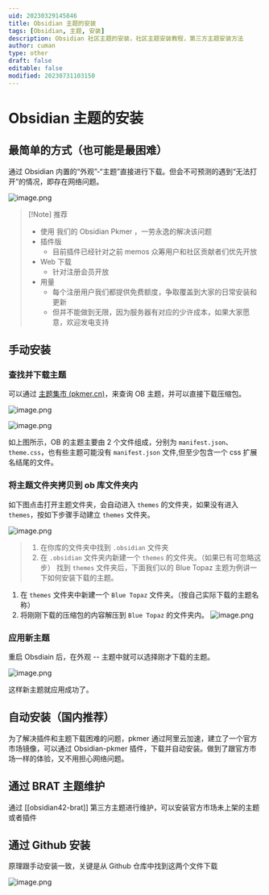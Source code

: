 ```yaml
---
uid: 20230329145846
title: Obsidian 主题的安装
tags: [Obsidian, 主题, 安装]
description: Obsidian 社区主题的安装，社区主题安装教程，第三方主题安装方法
author: cuman
type: other
draft: false
editable: false
modified: 20230731103150
---
```


# Obsidian 主题的安装

## 最简单的方式（也可能是最困难）

通过 Obsidian 内置的“外观”-“主题”直接进行下载。但会不可预测的遇到“无法打开”的情况，即存在网络问题。

![image.png](https://cdn.pkmer.cn/images/202307302124408.png!pkmer)

> [!Note] 推荐
> - 使用 我们的 Obsidian Pkmer ，一劳永逸的解决该问题
> - 插件版
> 	- 目前插件已经针对之前 memos 众筹用户和社区贡献者们优先开放
> - Web 下载
> 	- 针对注册会员开放
> - 用量
> 	- 每个注册用户我们都提供免费额度，争取覆盖到大家的日常安装和更新
> 	- 但并不能做到无限，因为服务器有对应的少许成本，如果大家愿意，欢迎发电支持
>

## 手动安装

### 查找并下载主题

可以通过 [主题集市 (pkmer.cn)](https://pkmer.cn/products/theme/themeMarket/)，来查询 OB 主题，并可以直接下载压缩包。

![image.png](https://cdn.pkmer.cn/images/202307302128324.png!pkmer)

![image.png](https://cdn.pkmer.cn/images/202307302129322.png!pkmer)

如上图所示，OB 的主题主要由 2 个文件组成，分别为 `manifest.json`、`theme.css`，也有些主题可能没有 `manifest.json` 文件,但至少包含一个 css 扩展名结尾的文件。

### 将主题文件夹拷贝到 ob 库文件夹内

如下图点击打开主题文件夹，会自动进入 `themes` 的文件夹，如果没有进入 `themes`，按如下步骤手动建立 `themes` 文件夹。

![image.png](https://cdn.pkmer.cn/images/202307302137213.png!pkmer)

> 1. 在你库的文件夹中找到 `.obsidian` 文件夹
> 2. 在 `.obsidian` 文件夹内新建一个 `themes` 的文件夹。（如果已有可忽略这步）
找到 `themes` 文件夹后，下面我们以的 Blue Topaz 主题为例讲一下如何安装下载的主题。

1. 在 `themes` 文件夹中新建一个 `Blue Topaz` 文件夹。（按自己实际下载的主题名称）
2. 将刚刚下载的压缩包的内容解压到 `Blue Topaz` 的文件夹内。
![image.png](https://cdn.pkmer.cn/images/202307302135084.png!pkmer)

### 应用新主题

重启 Obsdiain 后，在外观 -- 主题中就可以选择刚才下载的主题。

![image.png](https://cdn.pkmer.cn/images/202307302143847.png!pkmer)

这样新主题就应用成功了。

## 自动安装（国内推荐）

为了解决插件和主题下载困难的问题，pkmer 通过阿里云加速，建立了一个官方市场镜像，可以通过 Obsidian-pkmer 插件，下载并自动安装。做到了跟官方市场一样的体验，又不用担心网络问题。

## 通过 BRAT 主题维护

通过 [[obsidian42-brat]] 第三方主题进行维护，可以安装官方市场未上架的主题或者插件

## 通过 Github 安装

原理跟手动安装一致，关键是从 Github 仓库中找到这两个文件下载

![image.png](https://cdn.pkmer.cn/images/202307302145455.png!pkmer)
